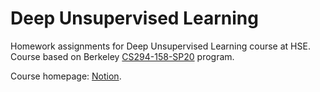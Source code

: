 # Deep Unsupervised Learning

Homework assignments for Deep Unsupervised Learning course at HSE.
Course based on Berkeley [CS294-158-SP20](https://sites.google.com/view/berkeley-cs294-158-sp20/home) program.

Course homepage: [Notion](https://quickest-governor-dfb.notion.site/Deep-Unsupervised-Learning-6a5973fbea714b93804ce1e413b7f13c).
